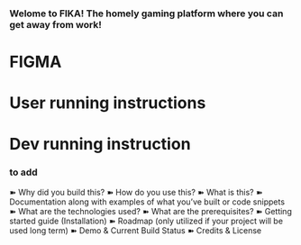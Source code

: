 ### Welome to FIKA! The homely gaming platform where you can get away from work!



# FIGMA




# User running instructions



# Dev running instruction


### to add
➽ Why did you build this?
➽ How do you use this?
➽ What is this?
➽ Documentation along with examples of what you’ve built or code snippets
➽ What are the technologies used?
➽ What are the prerequisites?
➽ Getting started guide (Installation)
➽ Roadmap (only utilized if your project will be used long term)
➽ Demo & Current Build Status
➽ Credits & License
